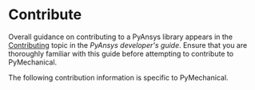# Contribute

Overall guidance on contributing to a PyAnsys library appears in the
[Contributing] topic in the *PyAnsys developer's guide*. Ensure that you
are thoroughly familiar with this guide before attempting to contribute to
PyMechanical.

The following contribution information is specific to PyMechanical.

[Contributing]: https://dev.docs.pyansys.com/how-to/contributing.html

<!-- Begin content specific to your library here. -->